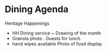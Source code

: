 # Dining Agenda


Heritage Happenings

* HH Dining service ~ Drawing of the month
* Granola photo . Guests for lunch
* hand wipes available Photo of food display
